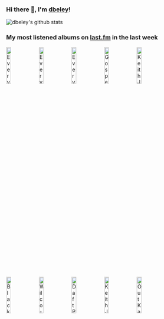 ### Hi there 👋, I'm [dbeley](https://dbeley.ovh/en)!

![dbeley's github stats](https://github-readme-stats.vercel.app/api?username=dbeley)

### My most listened albums on [last.fm](https://www.last.fm/user/d_beley) in the last week

[<img src='https://lastfm.freetls.fastly.net/i/u/300x300/636bb0ff2f18ea8614ca670f4852d175.jpg' width='16%' height='16%' alt='Everything Everything - Raw Data Feel'>](https://www.last.fm/music/everything%2beverything/raw%2bdata%2bfeel)&nbsp;
[<img src='https://lastfm.freetls.fastly.net/i/u/300x300/0530a2712afe3bb8c751304b33afc1ab.jpg' width='16%' height='16%' alt='Everything Everything - A Fever Dream'>](https://www.last.fm/music/everything%2beverything/a%2bfever%2bdream)&nbsp;
[<img src='https://lastfm.freetls.fastly.net/i/u/300x300/ee4667ec9d824a16bbe76f6e76e1293e.png' width='16%' height='16%' alt='Everything Everything - Arc (Deluxe)'>](https://www.last.fm/music/everything%2beverything/arc%2b%2528deluxe%2529)&nbsp;
[<img src='https://lastfm.freetls.fastly.net/i/u/300x300/c76e0a66c5990c413532aa3a2f311f44.png' width='16%' height='16%' alt='Gospel - The Moon Is a Dead World'>](https://www.last.fm/music/gospel/the%2bmoon%2bis%2ba%2bdead%2bworld)&nbsp;
[<img src='https://lastfm.freetls.fastly.net/i/u/300x300/4c3977fd726b44959f38f6fe40197c22.jpg' width='16%' height='16%' alt='Keith Jarrett - Restoration Ruin'>](https://www.last.fm/music/keith%2bjarrett/restoration%2bruin)&nbsp;
<br>
[<img src='https://lastfm.freetls.fastly.net/i/u/300x300/7ee266bb6ad147fdacd0bf43ba131a34.jpg' width='16%' height='16%' alt='Black Star - Mos Def & Talib Kweli Are Black Star'>](https://www.last.fm/music/black%2bstar/mos%2bdef%2b%2526%2btalib%2bkweli%2bare%2bblack%2bstar)&nbsp;
[<img src='https://lastfm.freetls.fastly.net/i/u/300x300/91366265bc85e99f063bfa473c69130a.jpg' width='16%' height='16%' alt='Wilco - Cruel Country'>](https://www.last.fm/music/wilco/cruel%2bcountry)&nbsp;
[<img src='https://lastfm.freetls.fastly.net/i/u/300x300/3b9e9decf68b4f109f57d72d8ebd4b4b.jpg' width='16%' height='16%' alt='Daft Punk - Alive 2007'>](https://www.last.fm/music/daft%2bpunk/alive%2b2007)&nbsp;
[<img src='https://lastfm.freetls.fastly.net/i/u/300x300/12f73b18e73145c3c5c723f68c747b5c.jpg' width='16%' height='16%' alt='Keith Jarrett - Treasure Island'>](https://www.last.fm/music/keith%2bjarrett/treasure%2bisland)&nbsp;
[<img src='https://lastfm.freetls.fastly.net/i/u/300x300/e80dbdb480c947a1c7b10cdb21b9cb92.png' width='16%' height='16%' alt='OutKast - Aquemini'>](https://www.last.fm/music/outkast/aquemini)&nbsp;
<br>
